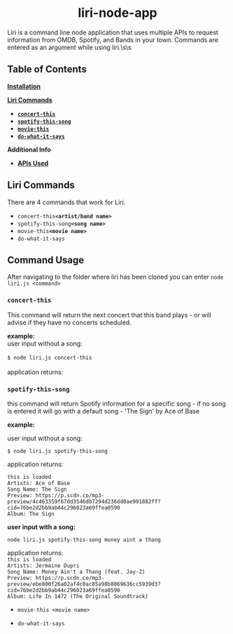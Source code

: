 <div align ="center"><h1>liri-node-app</h1></div>

Liri is a command line node application that uses multiple APIs to request information from OMDB, Spotify, and Bands in your town. Commands are entered as an argument while using liri.\s\s

## Table of Contents



[**Installation**](#installation)

[**Liri Commands**](#commands)
  * [**```concert-this```**](#```concert-this```)
  * [**```spotify-this-song```**](#```spotify-this-song```)
  * [**```movie-this```**](#```movie-this```)
  * [**```do-what-it-says```**](#```do-what-it-says```)


**Additional Info**
  * [**APIs Used**](#unstable-file-paths)


## Liri Commands
There are 4 commands that work for Liri. 
* ```concert-this```**```<artist/band name>```**
* ```spotify-this-song```**```<song name>```**
* ```movie-this```**```<movie name>```**
* ```do-what-it-says```

## Command Usage #
After navigating to the folder where liri has been cloned you can enter ```node liri.js <command>```

###  ```concert-this``` ###

This command will return the next concert that this band plays - or will advise if they have no concerts scheduled.<br>

**example:**<br>
user input without a song:  
<br>
```$ node liri.js concert-this```<br>
<br>
application returns:

### ```spotify-this-song``` ###

this command will return Spotify information for a specific song - if no song is entered it will go with a default song - 'The Sign' by Ace of Base <br>

**example:** <br>

user input without a song: <br>

    $ node liri.js spotify-this-song

application returns:<br>

    this is loaded
    Artists: Ace of Base
    Song Name: The Sign
    Preview: https://p.scdn.co/mp3-preview/4c463359f67dd3546db7294d236dd0ae991882ff?cid=76be2d2bb9ab44c296023a69ffea0590
    Album: The Sign
    
**user input with a song:**<br>

```node liri.js spotify-this-song money aint a thang```<br>

application returns: <br>
```this is loaded```<br>
```Artists: Jermaine Dupri```<br>
```Song Name: Money Ain't a Thang (feat. Jay-Z)```<br>
```Preview: https://p.scdn.co/mp3-preview/ebe800f26a02af4c0ac85a98b8869636cc5939d3?cid=76be2d2bb9ab44c296023a69ffea0590```<br>
```Album: Life In 1472 (The Original Soundtrack)```<br>


*  ```movie-this <movie name>```<br>



*  ```do-what-it-says``` <br>